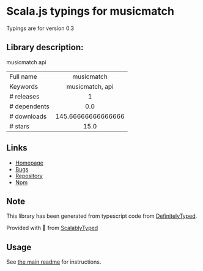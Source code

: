 
# Scala.js typings for musicmatch

Typings are for version 0.3

## Library description:
musicmatch api

|                    |                 |
| ------------------ | :-------------: |
| Full name          | musicmatch |
| Keywords           | musicmatch, api |
| # releases         | 1 |
| # dependents       | 0.0 |
| # downloads        | 145.66666666666666 |
| # stars            | 15.0 |

## Links
- [Homepage](https://github.com/c0b41/musixmatch)
- [Bugs](https://github.com/c0b41/musixmatch/issues)
- [Repository](https://github.com/c0b41/musixmatch)
- [Npm](https://www.npmjs.com/package/musicmatch)
    


## Note
This library has been generated from typescript code from [DefinitelyTyped](https://definitelytyped.org).

Provided with :purple_heart: from [ScalablyTyped](https://github.com/oyvindberg/ScalablyTyped)

## Usage
See [the main readme](../../readme.md) for instructions.


